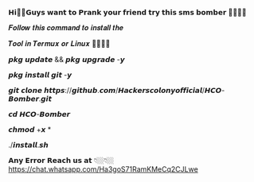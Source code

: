 𝗛𝗶👋🏼𝗚𝘂𝘆𝘀 𝘄𝗮𝗻𝘁 𝘁𝗼 𝗣𝗿𝗮𝗻𝗸 𝘆𝗼𝘂𝗿 𝗳𝗿𝗶𝗲𝗻𝗱 𝘁𝗿𝘆
𝘁𝗵𝗶𝘀 𝘀𝗺𝘀 𝗯𝗼𝗺𝗯𝗲𝗿 📱📱😜😜

𝑭𝒐𝒍𝒍𝒐𝒘 𝒕𝒉𝒊𝒔 𝒄𝒐𝒎𝒎𝒂𝒏𝒅 𝒕𝒐 𝒊𝒏𝒔𝒕𝒂𝒍𝒍 𝒕𝒉𝒆

𝑻𝒐𝒐𝒍 𝒊𝒏 𝑻𝒆𝒓𝒎𝒖𝒙 𝒐𝒓 𝑳𝒊𝒏𝒖𝒙 📱👨🏼‍💻

𝙥𝙠𝙜 𝙪𝙥𝙙𝙖𝙩𝙚 && 𝙥𝙠𝙜 𝙪𝙥𝙜𝙧𝙖𝙙𝙚 -𝙮

𝙥𝙠𝙜 𝙞𝙣𝙨𝙩𝙖𝙡𝙡 𝙜𝙞𝙩 -𝙮

𝙜𝙞𝙩 𝙘𝙡𝙤𝙣𝙚 𝙝𝙩𝙩𝙥𝙨://𝙜𝙞𝙩𝙝𝙪𝙗.𝙘𝙤𝙢/𝙃𝙖𝙘𝙠𝙚𝙧𝙨𝙘𝙤𝙡𝙤𝙣𝙮𝙤𝙛𝙛𝙞𝙘𝙞𝙖𝙡/𝙃𝘾𝙊-𝘽𝙤𝙢𝙗𝙚𝙧.𝙜𝙞𝙩

𝙘𝙙 𝙃𝘾𝙊-𝘽𝙤𝙢𝙗𝙚𝙧

𝙘𝙝𝙢𝙤𝙙 +𝙭 *

./𝙞𝙣𝙨𝙩𝙖𝙡𝙡.𝙨𝙝

𝗔𝗻𝘆 𝗘𝗿𝗿𝗼𝗿 𝗥𝗲𝗮𝗰𝗵 𝘂𝘀 𝗮𝘁 👇🏼👇🏼
https://chat.whatsapp.com/Ha3goS71RamKMeCq2CJLwe
